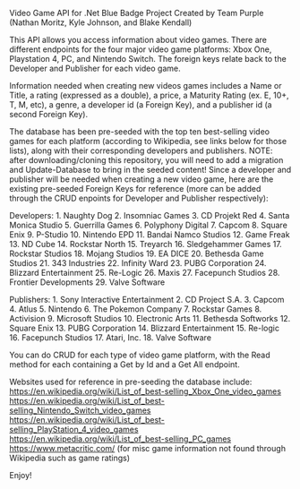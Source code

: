 Video Game API for .Net Blue Badge Project 
Created by Team Purple (Nathan Moritz, Kyle Johnson, and Blake Kendall)

This API allows you access information about video games. There are different endpoints for the four major video game platforms: Xbox One, Playstation 4, PC, and Nintendo Switch. The foreign keys relate back to the Developer and Publisher for each video game.

Information needed when creating new videos games includes a Name or Title, a rating (expressed as a double), a price, a Maturity Rating (ex. E, 10+, T, M, etc), a genre, a developer id (a Foreign Key), and a publisher id (a second Foreign Key).

The database has been pre-seeded with the top ten best-selling video games for each platform (according to Wikipedia, see links below for those lists), along with their corresponding developers and publishers. 
NOTE: after downloading/cloning this repository, you will need to add a migration and Update-Database to bring in the seeded content! 
Since a developer and publisher will be needed when creating a new video game, here are the existing pre-seeded Foreign Keys for reference (more can be added through the CRUD enpoints for Developer and Publisher respectively):

Developers: 
    1. Naughty Dog 
    2. Insomniac Games 
    3. CD Projekt Red 
    4. Santa Monica Studio 
    5. Guerrilla Games 
    6. Polyphony Digital 
    7. Capcom 
    8. Square Enix 
    9. P-Studio 
    10. Nintendo EPD 
    11. Bandai Namco Studios 
    12. Game Freak
    13. ND Cube
    14. Rockstar North 
    15. Treyarch
    16. Sledgehammer Games
    17. Rockstar Studios
    18. Mojang Studios
    19. EA DICE 
    20. Bethesda Game Studios
    21. 343 Industries 
    22. Infinity Ward 
    23. PUBG Corporation
    24. Blizzard Entertainment
    25. Re-Logic
    26. Maxis
    27. Facepunch Studios
    28. Frontier Developments
    29. Valve Software

Publishers:
    1. Sony Interactive Entertainment
    2. CD Project S.A. 
    3. Capcom 
    4. Atlus 
    5. Nintendo
    6. The Pokemon Company
    7. Rockstar Games 
    8. Activision 
    9. Microsoft Studios 
    10. Electronic Arts 
    11. Bethesda Softworks 
    12. Square Enix
    13. PUBG Corporation
    14. Blizzard Entertainment
    15. Re-logic
    16. Facepunch Studios
    17. Atari, Inc.
    18. Valve Software

You can do CRUD for each type of video game platform, with the Read method for each containing a Get by Id and a Get All endpoint. 

Websites used for reference in pre-seeding the database include:
https://en.wikipedia.org/wiki/List_of_best-selling_Xbox_One_video_games
https://en.wikipedia.org/wiki/List_of_best-selling_Nintendo_Switch_video_games
https://en.wikipedia.org/wiki/List_of_best-selling_PlayStation_4_video_games
https://en.wikipedia.org/wiki/List_of_best-selling_PC_games
https://www.metacritic.com/ (for misc game information not found through Wikipedia such as game ratings)

Enjoy!
